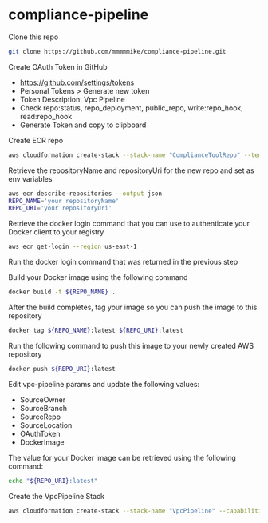 # compliance-pipeline

Clone this repo

```bash
git clone https://github.com/mmmmmike/compliance-pipeline.git
```

Create OAuth Token in GitHub
- https://github.com/settings/tokens
- Personal Tokens > Generate new token
- Token Description: Vpc Pipeline
- Check repo:status, repo_deployment, public_repo, write:repo_hook, read:repo_hook
- Generate Token and copy to clipboard

Create ECR repo

```bash
aws cloudformation create-stack --stack-name "ComplianceToolRepo" --template-body file://ecr-repo.template --output json
```

Retrieve the repositoryName and repositoryUri for the new repo and set as env variables

```bash
aws ecr describe-repositories --output json
REPO_NAME='your repositoryName'
REPO_URI='your repositoryUri'
```

Retrieve the docker login command that you can use to authenticate your Docker client to your registry

```bash
aws ecr get-login --region us-east-1
```

Run the docker login command that was returned in the previous step

Build your Docker image using the following command

```bash
docker build -t ${REPO_NAME} .
```

After the build completes, tag your image so you can push the image to this repository

```bash
docker tag ${REPO_NAME}:latest ${REPO_URI}:latest
```

Run the following command to push this image to your newly created AWS repository

```bash
docker push ${REPO_URI}:latest
```

Edit vpc-pipeline.params and update the following values:

- SourceOwner
- SourceBranch
- SourceRepo
- SourceLocation
- OAuthToken
- DockerImage

The value for your Docker image can be retrieved using the following command:

```bash
echo "${REPO_URI}:latest"
```

Create the VpcPipeline Stack
```bash
aws cloudformation create-stack --stack-name "VpcPipeline" --capabilities CAPABILITY_IAM --template-body file://vpc-pipeline.template --parameters file://vpc-pipeline.params
```
